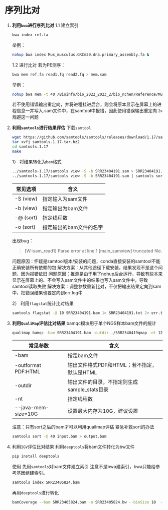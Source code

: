 
# 序列比对

1. __利用`bwa`进行序列比对__
   1.1 建立索引
   ```sh
   bwa index ref.fa
   ```
   举例：
   ```sh
   nohup bwa index Mus_musculus.GRCm39.dna.primary_assembly.fa &
   ```
   1.2 进行比对
   若为PE测序：
   ```sh
   bwa mem ref.fa read1.fq read2.fq > mem.sam
   ```
   举例：
   ```sh
   nohup bwa mem -t 40 /Bioinfo/bio_2022_2023_2/bio_nchen/Reference/Mus_musculus.GRCm39.dna.primary_assembly.fa SRR23405829_1.fastq.gz SRR23405829_2.fastq.gz 1> SRR23405829.sam 2> err.log &
   ```
   若不使用错误输出重定向，并将进程挂进后台，则会将原本显示在屏幕上的进程信息一并写入.sam文件中，在samtool中报错，因此使用错误输出重定向 `2>`规避这一问题

1. __利用`samtools`进行结果评估__
   下载`samtool`
   ```sh
   wget https://github.com/samtools/samtools/releases/download/1.17/samtools-1.17.tar.bz2
   tar xvfj samtools.1.17.tar.bz2
   cd samtools.1.17
   make
   ```
    1） 将结果转化为`bam`格式
      ```sh
      ../samtools-1.17/samtools view -S -b SRR23404191.sam > SRR23404191.bam
      ../samtools-1.17/samtools view -S -b SRR23404191.sam | samtools sort -@ 20 -o SRR23404191.bam
      ```
      |常见选项 |含义|
      |--|--|
      |-S (view)|指定输入为sam文件|
      |-b (view)|指定输出为bam文件|
      |-@ (sort)|指定线程数|
      |-o (sort)|指定输出的bam文件的名字|
      
      
      出现bug：
      >[W::sam_read1] Parse error at line 1
      [main_samview] truncated file.

      问题原因：怀疑是samtool版本/安装的问题，conda直接安装的samtool不能正确安装所有依赖的包
      解决方案：从其他途径下载安装，结果发现不是这个问题，因为报错依旧
      问题原因：推测是由于用了nohup后台运行，导致有些本来显示在屏幕上的、不会写入sam文件中的结果也写入sam文件中，导致samtool读取失败
      解决方案：调整参数重新比对，不仅把输出结果定向到sam中，把错误结果也要定向到err.log中
   
    2） 利用`flagstat`统计比对结果
    ```sh
    samtools flagstat -@ 10 SRR23404191.bam 1> SRR23404191.txt 2> err.txt
    ```

3. __利用`QualiMap`评估比对结果__
   bamqc模块用于单个NGS样本bam文件的统计
   ```sh
   qualimap bamqc -bam SRR23404191.bam -outdir ./SRR2340419qmap -nt 12 --java-mem-size=10G
   ```
   |常见参数|含义|
   |--|--|
   |-bam|指定bam文件|
   |-outformat PDF:HTML|输出文件格式PDF和HTML；若不指定，默认是HTML|
   |-outdir|输出文件的目录，不指定则生成sample_stats目录|
   |-nt|指定线程数|
   |--java-mem-size=10G|设置最大内存为10G，建议设置|
   
   
   注意：只有sort之后的bam才可以利用quailmap评估
   紧急补救sort的办法
   ```sh
   samtools sort -@ 40 input.bam > output.bam
   ```

4. 利用`IGV`评估比对结果
   利用`deeptools`将bam文件转化为bw文件
   ```sh
   pip install deeptools
   ```
   使用
   先用`samtools`对bam文件建立索引
   注意不是bwa建索引，bwa只能给参考基因组建索引。
   ```sh
   samtools index SRR23405824.bam
   ```
   再用`deeptools`进行转化
    ```sh
    bamCoverage --bam SRR23405824.bam -o SRR23405824.bw --binSize 10  --normalizeUsing RPKM
    ```
